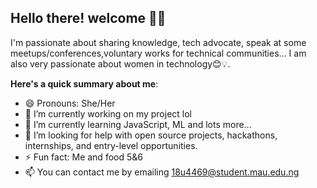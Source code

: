 ## Hello there! welcome 👋🏾
<!-- [![Linkedin Badge](https://img.shields.io/badge/-zahra-Idries?style=for-the-badge&logo=Linkedin&logoColor=white&link=https://www.linkedin.com/in/zahra-idries-71a1791a7/)](https://www.linkedin.com/in/zahra-idries-71a1791a7/) [![Twitter Badge](https://img.shields.io/badge/-@Zahra_idi-1ca0f1?style=for-the-badge&logo=twitter&logoColor=white&link=https://twitter.com/zahra_idi)](https://twitter.com/zahra_idi)
<!--
**Zahraidi/Zahraidi** is a ✨ _special_ ✨ repository because its `README.md` (this file) appears on your GitHub profile.
-->
I'm passionate about sharing knowledge, tech advocate, speak at some meetups/conferences,voluntary works for technical communities...
I am also very passionate about women in technology😊💡.

**Here's a quick summary about me**:

- 😄 Pronouns: She/Her
- 🔭 I’m currently working on my project lol
- 🌱 I’m currently learning JavaScript, ML and lots more...
- 🤔 I’m looking for help with open source projects, hackathons, internships, and entry-level opportunities.
- ⚡ Fun fact: Me and food 5&6
- 📫 You can contact me by emailing 18u4469@student.mau.edu.ng


